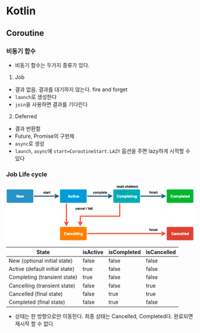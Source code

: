 # Kotlin

## Coroutine

### 비동기 함수
* 비동기 함수는 두가지 종류가 있다.
1. Job
  * 결과 없음. 결과를 대기하지 않는다. fire and forget
  * `launch`로 생성한다
  * `join`을 사용하면 결과를 기다린다
2. Deferred
  * 결과 반환함
  * Future, Promise의 구현체
  * `async`로 생성
  * `launch`, `async`에 `start=CoroutineStart.LAZY` 옵션을 주면 lazy하게 시작할 수 있다

### Job Life cycle

<img width="600" src="img/lifecycle.png">

|  State |  isActive |  isCompleted |  isCancelled |
|---|---|---|---|
|  New (optional initial state) |  false |  false |  false |
|  Active (default initial state) |  true |  false |  false |
|  Completing (transient state) |  true |  false |  false |
|  Cancelling (transient state) |  false |  false |  true |
|  Cancelled (final state) |  false |  true |  true |
|  Completed (final state) |  false |  true |  false |

  * 상태는 한 방향으로만 이동한다. 최종 상태는 Cancelled, Completed다. 완료되면 재시작 할 수 없다.
